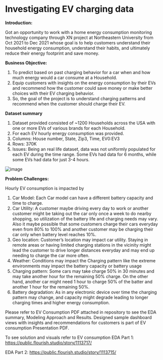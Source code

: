 # Investigating EV charging data


**Introduction:**

Got an opportunity to work with a home energy consumption monitoring technology company through XN project at Northeastern University from Oct 2021 to Dec 2021 whose goal is to help customers understand their household energy consumption, understand their habits, and ultimately reduce their energy footprint and save money.

**Business Objective:**

1) To predict based on past charging behavior for a car when and how much energy would a car consume at a Household.
2) Equip customers with insights on the energy consumption by their EVs and recommend how the customer could save money or make better choices with their EV charging behavior. 
3) So, the goal of the project is to understand charging patterns and recommend when the customer should charge their EV.

**Dataset summary**
1) Dataset provided consisted of ~1200 Households across the USA with one or more EVs of various brands for each Household. 
2) For each EV hourly energy consumption was provided. 
3) Columns: House number, State, Zip3, Time, EV0:EV3
4) Rows: 370K
5) Issues: Being an real life dataset, data was not uniformly populated for each EV during the time range. Some EVs had data for 6 months, while some EVs had data for just 3-4 hours.

![image](https://user-images.githubusercontent.com/10954081/155168938-8907a009-5c14-41b9-8043-5437458cab40.png)

**Problem Challenges:**

Hourly EV consumption is impacted by
1) Car Model: Each Car model can have a different battery capacity and time to charge.
2) Car Utility: A customer maybe driving every day to work or another customer might be taking out the car only once a week to do nearby shopping, so utilization of the battery life and charging needs may vary. Also it maybe possible that some customers charge their cars everyday even from 80% to 100% and another customer may be charging their car only when battery level reaches 10%.
3) Geo location: Customer’s location may impact car utility. Staying in remote areas or having limited charging stations in the vicinity might lead the customer to drive longer distances everyday and may end up needing to charge the car more often.
4) Weather: Conditions may impact the Charging pattern like the extreme environments may impact the battery capacity or battery usage
5) Charging pattern: Some cars may take charge 50% in 30 minutes and may take another hour for the remaining 50% charge. On the other hand, another car might need 1 hour to charge 50% of the batter and another 1 hour for the remaining 50%.
6) Battery degradation: As in any electronic device over time the charging pattern may change, and capacity might degrade leading to longer charging times and higher energy consumption.

Please refer to EV Consumption PDF attached in repository to see the EDA summary, Modeling Approach and Results. Designed sample dashboard views with insights and recommendations for customers is part of EV consumption Presentation PDF.

To see solution and visuals refer to EV consumption
EDA Part 1: https://public.flourish.studio/story/1113717/

EDA Part 2: https://public.flourish.studio/story/1113715/
